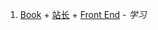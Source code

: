 1. [Book](home/book.md) + [站长](home/good-share.md) + [Front End](front-end/#learning-resource) - *学习*

